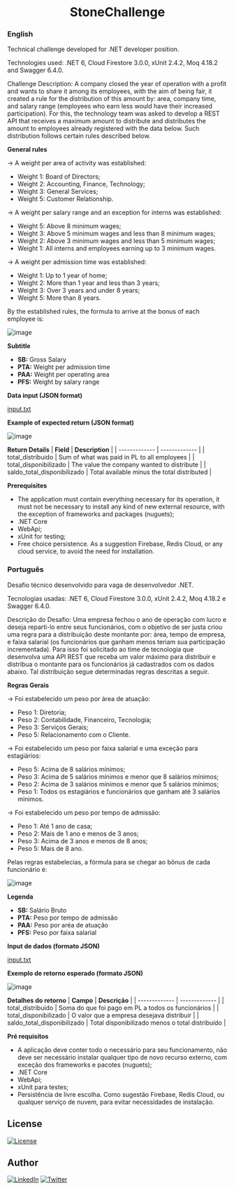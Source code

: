 <h1 align="center">StoneChallenge</h1>

### English
Technical challenge developed for .NET developer position.

Technologies used: .NET 6, Cloud Firestore 3.0.0, xUnit 2.4.2, Moq 4.18.2 and Swagger 6.4.0.

Challenge Description:
A company closed the year of operation with a profit and wants to share it among its employees, with the aim of being fair, it created a rule for the distribution of this amount by: area, company time, and salary range (employees who earn less would have their increased participation). For this, the technology team was asked to develop a REST API that receives a maximum amount to distribute and distributes the amount to employees already registered with the data below. Such distribution follows certain rules described below.

**General rules**

-> A weight per area of activity was established:
* Weight 1: Board of Directors;
* Weight 2: Accounting, Finance, Technology;
* Weight 3: General Services;
* Weight 5: Customer Relationship.

-> A weight per salary range and an exception for interns was established:
* Weight 5: Above 8 minimum wages;
* Weight 3: Above 5 minimum wages and less than 8 minimum wages;
* Weight 2: Above 3 minimum wages and less than 5 minimum wages;
* Weight 1: All interns and employees earning up to 3 minimum wages.

-> A weight per admission time was established:
* Weight 1: Up to 1 year of home;
* Weight 2: More than 1 year and less than 3 years;
* Weight 3: Over 3 years and under 8 years;
* Weight 5: More than 8 years.

By the established rules, the formula to arrive at the bonus of each employee is:

![image](https://user-images.githubusercontent.com/43019285/178532414-dbbfd626-a716-4f7f-8749-9c635ddb6d3d.png)

**Subtitle**
* **SB:** Gross Salary
* **PTA:** Weight per admission time
* **PAA:** Weight per operating area
* **PFS:** Weight by salary range

**Data input (JSON format)**

[input.txt](https://github.com/CarolFantini/StoneChallenge/files/9094904/input.txt)

**Example of expected return (JSON format)**

![image](https://user-images.githubusercontent.com/43019285/178534133-adc3bb2c-66cd-4179-b709-e52f27447189.png)

**Return Details**
| **Field**     | **Description** |
| ------------- | ------------- |
| total_distribuido           | Sum of what was paid in PL to all employees |
| total_disponibilizado       | The value the company wanted to distribute  |
| saldo_total_disponibilizado | Total available minus the total distributed |

**Prerequisites**
* The application must contain everything necessary for its operation, it must not be necessary to install
any kind of new external resource, with the exception of frameworks and packages (nuguets);
* .NET Core
* WebApi;
* xUnit for testing;
* Free choice persistence. As a suggestion Firebase, Redis Cloud, or any cloud service, to avoid the need for installation.

### Português
Desafio técnico desenvolvido para vaga de desenvolvedor .NET.

Tecnologias usadas: .NET 6, Cloud Firestore 3.0.0, xUnit 2.4.2, Moq 4.18.2 e Swagger 6.4.0.

Descrição do Desafio:
Uma empresa fechou o ano de operação com lucro e deseja reparti-lo entre seus funcionários, com o objetivo de ser justa criou uma regra para a distribuição deste montante por: área, tempo de empresa, e faixa salarial (os funcionários que ganham menos teriam sua participação incrementada). Para isso foi solicitado ao time de tecnologia que desenvolva uma API REST que receba um valor máximo para distribuir e distribua o montante para os funcionários já cadastrados com os dados abaixo. Tal distribuição segue determinadas regras descritas a seguir.

**Regras Gerais**

-> Foi estabelecido um peso por área de atuação:
* Peso 1: Diretoria;
* Peso 2: Contabilidade, Financeiro, Tecnologia;
* Peso 3: Serviços Gerais;
* Peso 5: Relacionamento com o Cliente.

-> Foi estabelecido um peso por faixa salarial e uma exceção para estagiários:
* Peso 5: Acima de 8 salários mínimos;
* Peso 3: Acima de 5 salários mínimos e menor que 8 salários mínimos;
* Peso 2: Acima de 3 salários mínimos e menor que 5 salários mínimos;
* Peso 1: Todos os estagiários e funcionários que ganham até 3 salários mínimos.

-> Foi estabelecido um peso por tempo de admissão:
* Peso 1: Até 1 ano de casa;
* Peso 2: Mais de 1 ano e menos de 3 anos;
* Peso 3: Acima de 3 anos e menos de 8 anos;
* Peso 5: Mais de 8 ano.

Pelas regras estabelecias, a fórmula para se chegar ao bônus de cada funcionário é:

![image](https://user-images.githubusercontent.com/43019285/178532414-dbbfd626-a716-4f7f-8749-9c635ddb6d3d.png)

**Legenda**
* **SB:** Salário Bruto
* **PTA:** Peso por tempo de admissão
* **PAA:** Peso por aréa de atuação
* **PFS:** Peso por faixa salarial

**Input de dados (formato JSON)**

[input.txt](https://github.com/CarolFantini/StoneChallenge/files/9094904/input.txt)

**Exemplo de retorno esperado (formato JSON)**

![image](https://user-images.githubusercontent.com/43019285/178534133-adc3bb2c-66cd-4179-b709-e52f27447189.png)

**Detalhes do retorno**
| **Campo**     | **Descrição** |
| ------------- | ------------- |
| total_distribuido           | Soma do que foi pago em PL a todos os funcionários |
| total_disponibilizado       | O valor que a empresa desejava distribuir          |
| saldo_total_disponibilizado | Total disponibilizado menos o total distribuído    |

**Pré requisitos**
* A aplicação deve conter todo o necessário para seu funcionamento, não deve ser necessário instalar
qualquer tipo de novo recurso externo, com exceção dos frameworks e pacotes (nuguets);
* .NET Core
* WebApi;
* xUnit para testes;
* Persistência de livre escolha. Como sugestão Firebase, Redis Cloud, ou qualquer serviço de nuvem, para
evitar necessidades de instalação.

## License
<a href="https://github.com/CarolFantini/BCChallenge/blob/main/LICENSE">
<img alt="License" src="https://img.shields.io/github/license/CarolFantini/BCChallenge?color=green">
</a>
  
## Author
<a href="https://linkedin.com/in/carolfantini"><img alt="LinkedIn" title="LinkedIn" src="https://img.shields.io/badge/-LinkedIn-1DA1F2?style=for-the-badge&logo=linkedin&logoColor=white"/></a>
  <a href="https://twitter.com/carol_fantini"><img alt="Twitter" title="Twitter" src="https://img.shields.io/badge/-Twitter-1DA1F2?style=for-the-badge&logo=twitter&logoColor=white"/></a>
